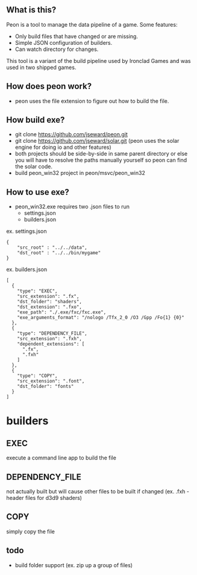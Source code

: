 What is this?
-------------
Peon is a tool to manage the data pipeline of a game. Some features:

- Only build files that have changed or are missing.
- Simple JSON configuration of builders.
- Can watch directory for changes.

This tool is a variant of the build pipeline used by Ironclad Games and was used in two shipped games.

How does peon work?
-----------
- peon uses the file extension to figure out how to build the file.

How build exe?
-----------
- git clone https://github.com/jseward/peon.git
- git clone https://github.com/jseward/solar.git (peon uses the solar engine for doing io and other features)
- both projects should be side-by-side in same parent directory or else you will have to resolve the paths manually yourself so peon can find the solar code.
- build peon_win32 project in peon/msvc/peon_win32

How to use exe?
----------
- peon_win32.exe requires two .json files to run
	- settings.json
	- builders.json

ex. settings.json

	{
		"src_root" : "../../data",
		"dst_root" : "../../bin/mygame"
	}
	
ex. builders.json

	[
	  {
	    "type": "EXEC",
	    "src_extension": ".fx",
	    "dst_folder": "shaders",
	    "dst_extension": ".fxo",
	    "exe_path": "./.exe/fxc/fxc.exe",
	    "exe_arguments_format": "/nologo /Tfx_2_0 /O3 /Gpp /Fo{1} {0}"
	  },
	  {
	    "type": "DEPENDENCY_FILE",
	    "src_extension": ".fxh",
	    "dependent_extensions": [
	      ".fx",
	      ".fxh"
	    ]
	  },
	  {
	    "type": "COPY",
	    "src_extension": ".font",
	    "dst_folder": "fonts"
	  }
	]
	
builders
===
EXEC
----
execute a command line app to build the file

DEPENDENCY_FILE
----
not actually built but will cause other files to be built if changed (ex. .fxh - header files for d3d9 shaders)

COPY
----
simply copy the file

todo
----
- build folder support (ex. zip up a group of files)


